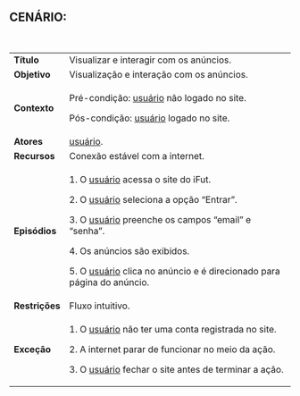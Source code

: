 ## CENÁRIO:
<br>

<table class="table table-striped border">
    <tr>
        <td>
            <b>Título</b>
        </td>
        <td>
            Visualizar e interagir com os anúncios.
        </td>
    </tr>
    <tr>
        <td>
            <b>Objetivo</b>
        </td>
        <td>
            Visualização e interação com os anúncios.
        </td>
    </tr>
    <tr>
        <td>
            <b>Contexto</b>
        </td>
        <td>
            <p>Pré-condição:  <a href="../../lexico/#usuario">usuário</a> não logado no site.</p>
            <p>Pós-condição:  <a href="../../lexico/#usuario">usuário</a> logado no site.</p>
        </td>
    </tr>
    <tr>
        <td>
            <b>Atores</b>
        </td>
        <td>
             <a href="../../lexico/#usuario">usuário</a>.
        </td>
    </tr>
    <tr>
        <td>
            <b>Recursos</b>
        </td>
        <td>
            Conexão estável com a internet.
        </td>
    </tr>
    <tr>
        <td>
            <b>Episódios</b>
        </td>
        <td>
            <p>1. O  <a href="../../lexico/#usuario">usuário</a> acessa o site do iFut.</p>
            <p>2. O  <a href="../../lexico/#usuario">usuário</a> seleciona a opção “Entrar”.</p>
            <p>3. O  <a href="../../lexico/#usuario">usuário</a> preenche os campos “email” e “senha”.</p>
            <p>4. Os anúncios são exibidos.</p>
            <p>5. O  <a href="../../lexico/#usuario">usuário</a> clica no anúncio e é direcionado para página do anúncio.</p>
        </td>
    </tr>
    <tr>
        <td>
            <b>Restrições</b>
        </td>
        <td>
            Fluxo intuitivo.
        </td>
    </tr>
    <tr>
        <td>
            <b>Exceção</b>
        </td>
        <td>
            <p>1. O  <a href="../../lexico/#usuario">usuário</a> não ter uma conta registrada no site.</p>
            <p>2. A internet parar de funcionar no meio da ação.</p>
            <p>3. O  <a href="../../lexico/#usuario">usuário</a> fechar o site antes de terminar a ação.</p>
        </td>
    </tr>
</table>